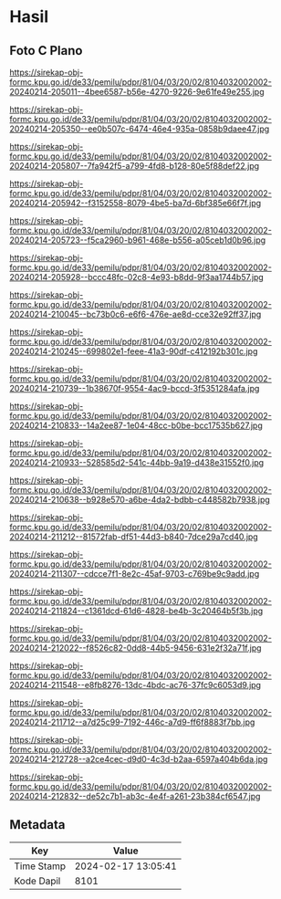 # Hasil

## Foto C Plano

https://sirekap-obj-formc.kpu.go.id/de33/pemilu/pdpr/81/04/03/20/02/8104032002002-20240214-205011--4bee6587-b56e-4270-9226-9e61fe49e255.jpg

https://sirekap-obj-formc.kpu.go.id/de33/pemilu/pdpr/81/04/03/20/02/8104032002002-20240214-205350--ee0b507c-6474-46e4-935a-0858b9daee47.jpg

https://sirekap-obj-formc.kpu.go.id/de33/pemilu/pdpr/81/04/03/20/02/8104032002002-20240214-205807--7fa942f5-a799-4fd8-b128-80e5f88def22.jpg

https://sirekap-obj-formc.kpu.go.id/de33/pemilu/pdpr/81/04/03/20/02/8104032002002-20240214-205942--f3152558-8079-4be5-ba7d-6bf385e66f7f.jpg

https://sirekap-obj-formc.kpu.go.id/de33/pemilu/pdpr/81/04/03/20/02/8104032002002-20240214-205723--f5ca2960-b961-468e-b556-a05ceb1d0b96.jpg

https://sirekap-obj-formc.kpu.go.id/de33/pemilu/pdpr/81/04/03/20/02/8104032002002-20240214-205928--bccc48fc-02c8-4e93-b8dd-9f3aa1744b57.jpg

https://sirekap-obj-formc.kpu.go.id/de33/pemilu/pdpr/81/04/03/20/02/8104032002002-20240214-210045--bc73b0c6-e6f6-476e-ae8d-cce32e92ff37.jpg

https://sirekap-obj-formc.kpu.go.id/de33/pemilu/pdpr/81/04/03/20/02/8104032002002-20240214-210245--699802e1-feee-41a3-90df-c412192b301c.jpg

https://sirekap-obj-formc.kpu.go.id/de33/pemilu/pdpr/81/04/03/20/02/8104032002002-20240214-210739--1b38670f-9554-4ac9-bccd-3f5351284afa.jpg

https://sirekap-obj-formc.kpu.go.id/de33/pemilu/pdpr/81/04/03/20/02/8104032002002-20240214-210833--14a2ee87-1e04-48cc-b0be-bcc17535b627.jpg

https://sirekap-obj-formc.kpu.go.id/de33/pemilu/pdpr/81/04/03/20/02/8104032002002-20240214-210933--528585d2-541c-44bb-9a19-d438e31552f0.jpg

https://sirekap-obj-formc.kpu.go.id/de33/pemilu/pdpr/81/04/03/20/02/8104032002002-20240214-210638--b928e570-a6be-4da2-bdbb-c448582b7938.jpg

https://sirekap-obj-formc.kpu.go.id/de33/pemilu/pdpr/81/04/03/20/02/8104032002002-20240214-211212--81572fab-df51-44d3-b840-7dce29a7cd40.jpg

https://sirekap-obj-formc.kpu.go.id/de33/pemilu/pdpr/81/04/03/20/02/8104032002002-20240214-211307--cdcce7f1-8e2c-45af-9703-c769be9c9add.jpg

https://sirekap-obj-formc.kpu.go.id/de33/pemilu/pdpr/81/04/03/20/02/8104032002002-20240214-211824--c1361dcd-61d6-4828-be4b-3c20464b5f3b.jpg

https://sirekap-obj-formc.kpu.go.id/de33/pemilu/pdpr/81/04/03/20/02/8104032002002-20240214-212022--f8526c82-0dd8-44b5-9456-631e2f32a71f.jpg

https://sirekap-obj-formc.kpu.go.id/de33/pemilu/pdpr/81/04/03/20/02/8104032002002-20240214-211548--e8fb8276-13dc-4bdc-ac76-37fc9c6053d9.jpg

https://sirekap-obj-formc.kpu.go.id/de33/pemilu/pdpr/81/04/03/20/02/8104032002002-20240214-211712--a7d25c99-7192-446c-a7d9-ff6f8883f7bb.jpg

https://sirekap-obj-formc.kpu.go.id/de33/pemilu/pdpr/81/04/03/20/02/8104032002002-20240214-212728--a2ce4cec-d9d0-4c3d-b2aa-6597a404b6da.jpg

https://sirekap-obj-formc.kpu.go.id/de33/pemilu/pdpr/81/04/03/20/02/8104032002002-20240214-212832--de52c7b1-ab3c-4e4f-a261-23b384cf6547.jpg


## Metadata

| Key        | Value               |
| ---------- | ------------------- |
| Time Stamp | 2024-02-17 13:05:41 |
| Kode Dapil | 8101                |



